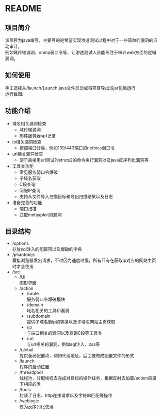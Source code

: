 README
===========================
## 项目简介
该项目为java编写，主要目的是希望实现渗透测试过程中对于一些简单的漏洞的自动审计。</br>
例如域传输漏洞、snmp弱口令等，让渗透测试人员能专注于审计web方面的逻辑漏洞。
## 如何使用
手工选择从/launch/Launch.java文件启动或将项目导出成jar包后运行</br>
运行截图:</br>










## 功能介绍
* 域名相关漏洞检查
  * 域传输漏洞
  * 邮件服务器spf记录
* ip相关漏洞检查
  * 按照端口分类，例如139/443端口的netbios弱口令
* url相关漏洞检查
  * 便于直接用url测试的struts2的命令执行漏洞以及java反序列化漏洞等
* 工具类功能
  * 常见服务弱口令爆破
  * 子域名获取
  * C段查询
  * 同服IP查询
  * 支持从文件导入扫描目标和导出扫描结果以及日志
* 准备完善的功能
  * 端口扫描
  * 匹配metasploit的漏洞
## 目录结构
* /options</br>
  存放sql注入的配置项以及爆破的字典
* /phantomjs</br>
  模拟浏览器发出请求，不过因为速度过慢，所有只有在获取ip对应的网站主页时才会使用
* /src
  * /UI</br>
  图形界面
  * /action
    * /brute</br>
    服务弱口令爆破模块
    * /domain</br>
    域名相关的工具和漏洞
    * /subdomain</br>
    提供子域名到ip的转换以及子域名网站主页获取
    * /ip</br>
    与端口相关的漏洞以及查询C段等工具类
    * /url</br>
    与url相关的漏洞，例如sql注入、xss等
  * /global</br>
    提供全局配置项，例如代理地址，后面要做成配置文件的形式
  * /launch</br>
    程序的启动位置
  * /threadpool</br>
    线程池，分配线程去完成对目标的操作任务，根据反射去加载/action目录下相应的类
  * /tools</br>
    封装了日志、http连接请求以及字符串匹配等操作
  * /weblogic</br>
    仅为反序列化使用
